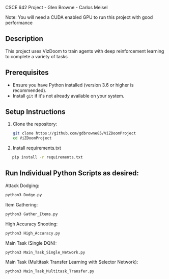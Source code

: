 CSCE 642 Project - Glen Browne - Carlos Meisel

Note: You will need a CUDA enabled GPU to run this project with good performance

## Description
This project uses VizDoom to train agents with deep reinforcement learning to complete a variety of tasks

## Prerequisites
- Ensure you have Python installed (version 3.6 or higher is recommended).
- Install `git` if it's not already available on your system.

## Setup Instructions

1. Clone the repository:
   ```bash
   git clone https://github.com/gdbrowne85/ViZDoomProject
   cd ViZDoomProject
   ```

2. Install requirements.txt
```bash
   pip install -r requirements.txt
```

## Run Individual Python Scripts as desired:

Attack Dodging:
```bash
python3 Dodge.py
```

Item Gathering:
```bash
python3 Gather_Items.py
```

High Accuracy Shooting:
```bash
python3 High_Accuracy.py
```

Main Task (Single DQN):
```bash
python3 Main_Task_Single_Network.py
```

Main Task (Multitask Transfer Learning with Selector Network):
```bash
python3 Main_Task_Multitask_Transfer.py
```


